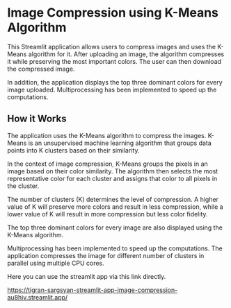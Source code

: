 # Image Compression using K-Means Algorithm

This Streamlit application allows users to compress images and uses the K-Means algorithm for it. After uploading an image, the algorithm compresses it while preserving the most important colors. The user can then download the compressed image.

In addition, the application displays the top three dominant colors for every image uploaded. Multiprocessing has been implemented to speed up the computations.

## How it Works
The application uses the K-Means algorithm to compress the images. K-Means is an unsupervised machine learning algorithm that groups data points into K clusters based on their similarity.

In the context of image compression, K-Means groups the pixels in an image based on their color similarity. The algorithm then selects the most representative color for each cluster and assigns that color to all pixels in the cluster.

The number of clusters (K) determines the level of compression. A higher value of K will preserve more colors and result in less compression, while a lower value of K will result in more compression but less color fidelity.

The top three dominant colors for every image are also displayed using the K-Means algorithm.

Multiprocessing has been implemented to speed up the computations. The application compresses the image for different number of clusters in parallel using multiple CPU cores.


Here you can use the streamlit app via this link directly.

https://tigran-sargsyan-streamlit-app-image-compression-au8hiv.streamlit.app/
